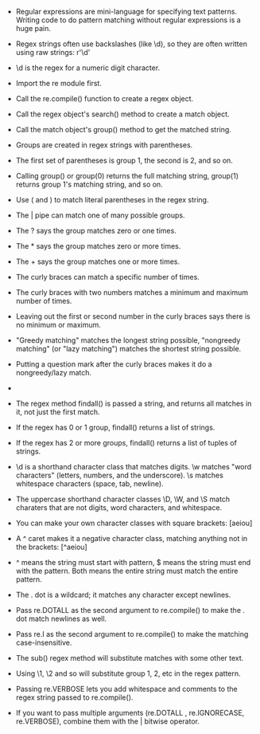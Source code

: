 - Regular expressions are mini-language for specifying text patterns. Writing code to do pattern matching without regular expressions is a huge pain.
- Regex strings often use backslashes (like \d), so they are often written using raw strings: r'\d'
- \d is the regex for a numeric digit character.
- Import the re module first.
- Call the re.compile() function to create a regex object.
- Call the regex object's search() method to create a match object.
- Call the match object's group() method to get the matched string.

- Groups are created in regex strings with parentheses.
- The first set of parentheses is group 1, the second is 2, and so on.
- Calling group() or group(0) returns the full matching string, group(1) returns group 1's matching string, and so on.
- Use \( and \) to match literal parentheses in the regex string.
- The | pipe can match one of many possible groups.
 
- The ? says the group matches zero or one times.
- The * says the group matches zero or more times.
- The + says the group matches one or more times.
- The curly braces can match a specific number of times.
- The curly braces with two numbers matches a minimum and maximum number of times.
- Leaving out the first or second number in the curly braces says there is no minimum or maximum.
- "Greedy matching" matches the longest string possible, "nongreedy matching" (or "lazy matching") matches the shortest string possible.
- Putting a question mark after the curly braces makes it do a nongreedy/lazy match.
- 
- The regex method findall() is passed a string, and returns all matches in it, not just the first match.
- If the regex has 0 or 1 group, findall() returns a list of strings.
- If the regex has 2 or more groups, findall() returns a list of tuples of strings.
- \d is a shorthand character class that matches digits. \w matches "word characters" (letters, numbers, and the underscore). \s matches whitespace characters (space, tab, newline).
- The uppercase shorthand character classes \D, \W, and \S match charaters that are not digits, word characters, and whitespace.
- You can make your own character classes with square brackets: [aeiou]
- A ^ caret makes it a negative character class, matching anything not in the brackets: [^aeiou]
 
- ^ means the string must start with pattern, $ means the string must end with the pattern. Both means the entire string must match the entire pattern.
- The . dot is a wildcard; it matches any character except newlines.
- Pass re.DOTALL as the second argument to re.compile() to make the . dot match newlines as well.
- Pass re.I as the second argument to re.compile() to make the matching case-insensitive.
 
- The sub() regex method will substitute matches with some other text.
- Using \1, \2 and so will substitute group 1, 2, etc in the regex pattern.
- Passing re.VERBOSE lets you add whitespace and comments to the regex string passed to re.compile().
- If you want to pass multiple arguments (re.DOTALL , re.IGNORECASE, re.VERBOSE), combine them with the | bitwise operator.
 
